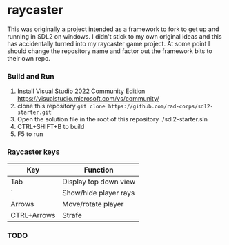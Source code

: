 # raycaster
This was originally a project intended as a framework to fork to get up and running in SDL2 on windows. I didn't stick to my own original ideas and this has accidentally turned into my raycaster game project. At some point I should change the repository name and factor out the framework bits to their own repo.

### Build and Run
1. Install Visual Studio 2022 Community Edition https://visualstudio.microsoft.com/vs/community/
1. clone this repository ```git clone https://github.com/rad-corps/sdl2-starter.git```
1. Open the solution file in the root of this repository ./sdl2-starter.sln
1. CTRL+SHIFT+B to build
1. F5 to run

### Raycaster keys
Key           | Function
------------- | -------------
Tab           | Display top down view
`             | Show/hide player rays
Arrows        | Move/rotate player
CTRL+Arrows   | Strafe

### TODO
